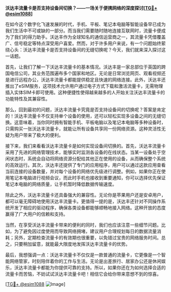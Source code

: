 **沃达丰流量卡是否支持设备间切换？——一场关于便携网络的深度探讨[[TG💪+ @esim1088](https://t.me/s/esim1088)]**

在如今这个数字化飞速发展的时代，手机、平板、笔记本电脑等智能设备早已成为我们生活中不可或缺的一部分。而当我们需要随时随地连接互联网时，流量卡便成为了我们的得力助手。沃达丰作为全球知名的通信运营商之一，其流量卡凭借覆盖广、信号稳定等特点深受用户喜爱。然而，对于许多用户来说，有一个问题始终萦绕心头：沃达丰流量卡是否支持设备间的无缝切换呢？今天，我们就来深入探讨这一话题。

首先，让我们了解一下沃达丰流量卡的基本情况。沃达丰是一家总部位于英国的跨国电信公司，其业务范围遍布多个国家和地区。无论是日常浏览网页、观看视频还是进行远程办公，沃达丰流量卡都能提供稳定且快速的网络连接。此外，沃达丰还推出了eSIM服务，这项技术允许用户通过电子方式下载和激活流量卡，无需物理插入实体SIM卡即可使用。这种便捷性使得越来越多的人开始关注沃达丰流量卡的功能特性及其兼容性。

那么，回到最初的问题，沃达丰流量卡究竟是否支持设备间的切换呢？答案是肯定的！沃达丰流量卡不仅支持单个设备的使用，还可以轻松实现多设备之间的无缝切换。这意味着，当你同时拥有智能手机、平板电脑以及笔记本电脑等多种设备时，只需购买一张沃达丰流量卡，就能让所有设备共享同一份网络资源。这种灵活性无疑为用户带来了极大的便利。

接下来，我们来看看沃达丰流量卡是如何实现设备间切换的。首先，沃达丰流量卡采用了先进的网络管理技术，能够实时监测各设备的在线状态。当某一设备处于空闲状态时，系统会自动将网络资源分配给其他正在使用的设备，从而确保整个系统的高效运行。其次，沃达丰还提供了专门的应用程序，用户可以通过这款应用查看当前连接的设备数量，并对每个设备的网络优先级进行调整。例如，如果你正在使用笔记本电脑进行视频会议，而此时手机也接收到重要通知，你可以选择优先保证笔记本电脑的网络质量，让手机暂时降低数据传输速度。

除此之外，沃达丰流量卡还具备强大的兼容性。无论你是苹果用户还是安卓用户，都可以毫无障碍地使用沃达丰流量卡。更值得一提的是，沃达丰还针对不同操作系统开发了相应的驱动程序，确保各类设备都能够顺畅地接入网络。这种开放的态度赢得了广大用户的信赖和支持。

当然，在享受沃达丰流量卡带来的便利的同时，我们也应该注意一些细节问题。比如，为了避免因过度使用而导致网络拥堵，建议用户合理规划每日的数据流量消耗；另外，定期检查流量卡的有效期也很重要，以免错过宝贵的网络服务时间。总之，只要稍加留意，就能最大限度地发挥沃达丰流量卡的优势。

最后，我想强调一点：沃达丰流量卡不仅仅是一款普通的流量卡，它更像是一个智能网络管家，时刻陪伴着你的工作与生活。无论是出差旅行、居家办公还是休闲娱乐，沃达丰流量卡都能为你提供可靠的支持。所以，如果你还在为如何选择合适的流量卡而苦恼，不妨试试沃达丰流量卡吧！相信它会给你带来意想不到的惊喜。

[[TG💪+ @esim1088](https://t.me/s/esim1088) ![Image](https://i.postimg.cc/4NQfJmqS/Snipaste-2025-05-13-00-14-12.png)]